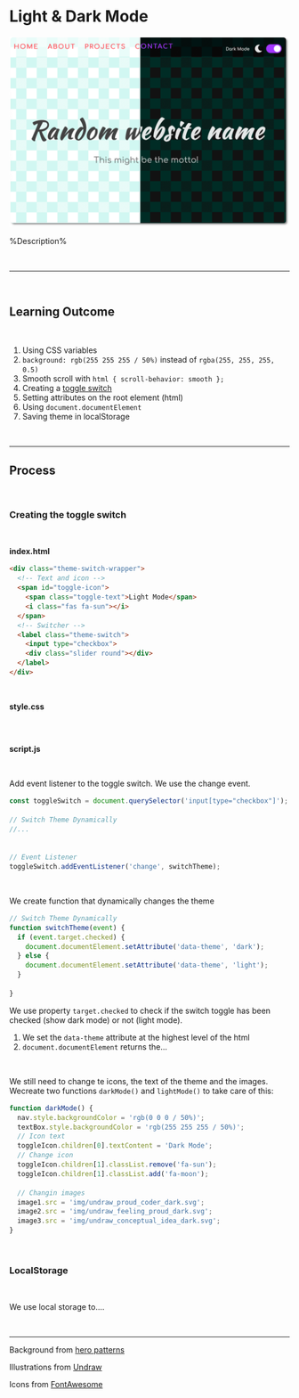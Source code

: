# Light & Dark Mode

![cover](cover.png)

%Description%

<br>

---

<br>

## Learning Outcome

<br>

1. Using CSS variables
2. `background: rgb(255 255 255 / 50%)` instead of `rgba(255, 255, 255, 0.5)`
3. Smooth scroll with `html { scroll-behavior: smooth };`
4. Creating a [toggle switch](https://www.w3schools.com/howto/howto_css_switch.asp)
5. Setting attributes on the root element (html) 
6. Using `document.documentElement` 
7. Saving theme in localStorage

<br>

---

## Process

<br>

### Creating the toggle switch

<br>

**index.html**

```html
<div class="theme-switch-wrapper">
  <!-- Text and icon -->
  <span id="toggle-icon">
  	<span class="toggle-text">Light Mode</span>
    <i class="fas fa-sun"></i>
  </span>
  <!-- Switcher -->
  <label class="theme-switch">
  	<input type="checkbox">
    <div class="slider round"></div>
  </label>
</div>
```

<br>

**style.css**

```css

```

<br>

**script.js**

<br>

Add event listener to the toggle switch. We use the change event.

```js
const toggleSwitch = document.querySelector('input[type="checkbox"]');

// Switch Theme Dynamically
//...


// Event Listener
toggleSwitch.addEventListener('change', switchTheme);
```

<br>

We create function that dynamically changes the theme

```js
// Switch Theme Dynamically
function switchTheme(event) {
  if (event.target.checked) {
    document.documentElement.setAttribute('data-theme', 'dark');
  } else {
    document.documentElement.setAttribute('data-theme', 'light');
  }
  
}
```

We use property `target.checked` to check if the switch toggle has been checked (show dark mode) or not (light mode).

1. We set the `data-theme` attribute at the highest level of the html
2. `document.documentElement` returns the...

<br>

We still need to change te icons, the text of the theme and the images. Wecreate two functions `darkMode()` and `lightMode()` to take care of this:

```js
function darkMode() {
  nav.style.backgroundColor = 'rgb(0 0 0 / 50%)';
  textBox.style.backgroundColor = 'rgb(255 255 255 / 50%)';
  // Icon text
  toggleIcon.children[0].textContent = 'Dark Mode';
  // Change icon
  toggleIcon.children[1].classList.remove('fa-sun');
  toggleIcon.children[1].classList.add('fa-moon');
  
  // Changin images
  image1.src = 'img/undraw_proud_coder_dark.svg';
  image2.src = 'img/undraw_feeling_proud_dark.svg';
  image3.src = 'img/undraw_conceptual_idea_dark.svg';
}
```

<br>

### LocalStorage

<br>

We use local storage to....

<br>

---

Background from [hero patterns](https://www.heropatterns.com/)

Illustrations from [Undraw](https://undraw.co/illustrations)

Icons from [FontAwesome](https://fontawesome.com/)



